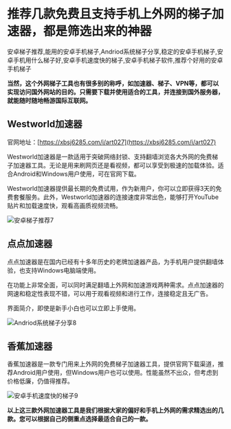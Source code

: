 # 推荐几款免费且支持手机上外网的梯子加速器，都是筛选出来的神器
安卓梯子推荐,能用的安卓手机梯子,Andriod系统梯子分享,稳定的安卓手机梯子,安卓手机用什么梯子好,安卓手机速度快的梯子,安卓手机梯子软件,推荐个好用的安卓手机梯子

**当然，这个外网梯子工具也有很多别的称呼，如加速器、梯子、VPN等，都可以实现访问国外网站的目的。只需要下载并使用适合的工具，并连接到国外服务器，就能随时随地畅游国际互联网。**

## Westworld加速器
官网地址：[https://xbsj6285.com/i/art027](https://xbsj6285.com/i/art027)

Westworld加速器是一款适用于突破网络封锁、支持翻墙浏览各大外网的免费梯子加速器工具。无论是用来刷网页还是看视频，都可以享受到极速的加载体验。适合Android和Windows用户使用，可在官网下载。

Westworld加速器提供最长期的免费试用，作为新用户，你可以立即获得3天的免费套餐服务。此外，Westworld加速器的连接速度非常出色，能够打开YouTube贴片和加载速度快，观看高画质视频流畅。

![安卓梯子推荐7](https://s2.loli.net/2023/11/03/RcdKS3N8sPmYQvM.png)

## 点点加速器 

点点加速器是在国内已经有十多年历史的老牌加速器产品，为手机用户提供翻墙体验，也支持Windows电脑端使用。

在功能上非常全面，可以同时满足翻墙上外网和加速游戏两种需求。点点加速器的网速和稳定性表现不错，可以用于观看视频和进行工作，连接稳定且无广告。

界面简介，即使是新手小白也可以立即上手使用。

![Andriod系统梯子分享8](https://s2.loli.net/2023/11/03/d1pVRZrMXkfb2gW.png)
## 香蕉加速器 
香蕉加速器是一款专门用来上外网的免费梯子加速器工具，提供官网下载渠道，推荐Android用户使用，但Windows用户也可以使用。性能虽然不出众，但考虑到价格低廉，仍值得推荐。

![安卓手机速度快的梯子9](https://s2.loli.net/2023/11/03/nMGyVBHfApjReTD.png)

**以上这三款外网加速器工具是我们根据大家的偏好和手机上外网的需求精选出的几款。您可以根据自己的侧重点选择最适合自己的一款。**

